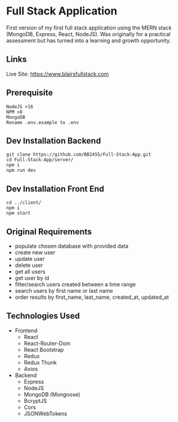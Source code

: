# Full Stack Application

First version of my first full stack application using the MERN stack (MongoDB, Express, React, NodeJS). Was originally for a practical assessment but has turned into a learning and growth opportunity.

## Links

Live Site: https://www.blairsfullstack.com

## Prerequisite

```
NodeJS >16
NPM >8
MongoDB
Rename .env.example to .env
```

## Dev Installation Backend

```
git clone https://github.com/BB2455/Full-Stack-App.git
cd Full-Stack-App/server/
npm i
npm run dev
```

## Dev Installation Front End

```
cd ../client/
npm i
npm start
```

## Original Requirements

- populate chosen database with provided data
- create new user
- update user
- delete user
- get all users
- get user by id
- filter/search users created between a time range
- search users by first name or last name
- order results by first_name, last_name, created_at, updated_at

## Technologies Used

- Frontend
  - React
  - React-Router-Dom
  - React Bootstrap
  - Redux
  - Redux Thunk
  - Axios
- Backend
  - Express
  - NodeJS
  - MongoDB (Mongoose)
  - BcryptJS
  - Cors
  - JSONWebTokens
